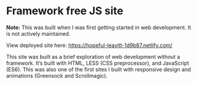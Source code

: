# Framework free JS site

**Note:** This was built when I was first getting started in web development. It is not actively maintained.

View deployed site here: https://hopeful-leavitt-1d9b87.netlify.com/

This site was built as a brief exploration of web development without a framework. It’s built with HTML, LESS (CSS preprocessor), and JavaScript (ES6). This was also one of the first sites I built with responsive design and animations (Greensock and Scrollmagic).
